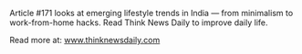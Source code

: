 Article #171 looks at emerging lifestyle trends in India — from minimalism to work-from-home hacks. Read Think News Daily to improve daily life.

Read more at: www.thinknewsdaily.com